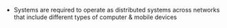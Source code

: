 - Systems are required to operate as distributed systems across networks that include different types of computer & mobile devices